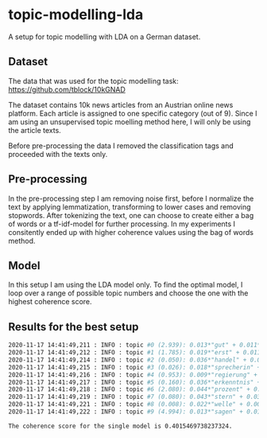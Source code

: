 # topic-modelling-lda
A setup for topic modelling with LDA on a German dataset.

## Dataset
The data that was used for the topic modelling task:
https://github.com/tblock/10kGNAD

The dataset contains 10k news articles from an Austrian online news platform. Each article is assigned to one specific category (out of 9).
Since I am using an unsupervised topic moelling method here, I will only be using the article texts.

Before pre-processing the data I removed the classification tags and proceeded with the texts only.

## Pre-processing
In the pre-processing step I am removing noise first, before I normalize the text by applying lemmatization, transforming to lower cases and removing stopwords. 
After tokenizing the text, one can choose to create either a bag of words or a tf-idf-model for further processing.
In my experiments I consitently ended up with higher coherence values using the bag of words method.

## Model
In this setup I am using the LDA model only. 
To find the optimal model, I loop over a range of possible topic numbers and choose the one with the highest coherence score.

## Results for the best setup

```bash
2020-11-17 14:41:49,211 : INFO : topic #0 (2.939): 0.013*"gut" + 0.011*"jahr" + 0.011*"groß" + 0.010*"mensch" + 0.009*"immer" + 0.008*"geben" + 0.008*"schon" + 0.008*"finden" + 0.007*"gehen" + 0.007*"zeigen"
2020-11-17 14:41:49,212 : INFO : topic #1 (1.785): 0.019*"erst" + 0.011*"tier" + 0.010*"weit" + 0.008*"erste" + 0.007*"kommen" + 0.007*"rund" + 0.007*"bereits" + 0.006*"ende" + 0.006*"tag" + 0.006*"bank"
2020-11-17 14:41:49,214 : INFO : topic #2 (0.050): 0.036*"handel" + 0.024*"hund" + 0.017*"satz" + 0.011*"sammlung" + 0.010*"mitgliedsstaaten" + 0.008*"schlange" + 0.008*"fix" + 0.007*"korruption" + 0.007*"spielraum" + 0.006*"studentin"
2020-11-17 14:41:49,215 : INFO : topic #3 (0.026): 0.018*"sprecherin" + 0.016*"zurückkehren" + 0.013*"franke" + 0.006*"presseagentur" + 0.003*"bündeln" + 0.003*"limit" + 0.001*"inoffiziell" + 0.000*"vizebürgermeisterin" + 0.000*"negativzinsen" + 0.000*"fremdwährungskredite"
2020-11-17 14:41:49,216 : INFO : topic #4 (0.953): 0.009*"regierung" + 0.008*"präsident" + 0.007*"griechische" + 0.007*"angabe" + 0.007*"berichten" + 0.006*"fund" + 0.006*"mensch" + 0.006*"menschlich" + 0.006*"staat" + 0.006*"artikel"
2020-11-17 14:41:49,217 : INFO : topic #5 (0.160): 0.036*"erkenntnis" + 0.022*"satellit" + 0.018*"version" + 0.012*"decken" + 0.012*"folgend" + 0.012*"regen" + 0.010*"typisch" + 0.010*"aufheben" + 0.009*"anlegen" + 0.008*"star"
2020-11-17 14:41:49,218 : INFO : topic #6 (2.080): 0.044*"prozent" + 0.033*"euro" + 0.029*"jahr" + 0.020*"forscher" + 0.019*"million" + 0.014*"hoch" + 0.012*"rund" + 0.012*"milliarde" + 0.012*"studie" + 0.010*"unternehmen"
2020-11-17 14:41:49,219 : INFO : topic #7 (0.080): 0.043*"stern" + 0.035*"krankheit" + 0.028*"reduzieren" + 0.014*"auszeichnung" + 0.013*"italienisch" + 0.012*"farbe" + 0.008*"künstliche" + 0.007*"mehrheitlich" + 0.007*"tragisch" + 0.007*"krebs"
2020-11-17 14:41:49,221 : INFO : topic #8 (0.008): 0.022*"welle" + 0.004*"reformieren" + 0.000*"quantenmechanik" + 0.000*"quantenphysik" + 0.000*"photon" + 0.000*"gravitationswellen" + 0.000*"elektron" + 0.000*"quantenoptik" + 0.000*"gedankenexperiment" + 0.000*"spalte"
2020-11-17 14:41:49,222 : INFO : topic #9 (4.994): 0.013*"sagen" + 0.011*"sollen" + 0.011*"geben" + 0.008*"weit" + 0.007*"land" + 0.007*"neu" + 0.006*"etwa" + 0.006*"neue" + 0.006*"bereits" + 0.006*"müssen"
```
```bash
The coherence score for the single model is 0.4015469738237324.
```
